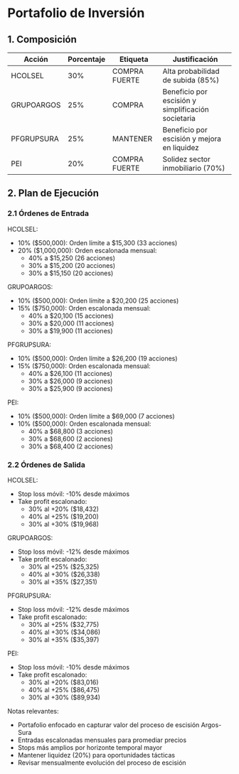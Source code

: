 # Portafolio de Inversión

## 1. Composición

| Acción | Porcentaje | Etiqueta | Justificación |
|--------|------------|----------|---------------|
| HCOLSEL | 30% | COMPRA FUERTE | Alta probabilidad de subida (85%) |
| GRUPOARGOS | 25% | COMPRA | Beneficio por escisión y simplificación societaria |
| PFGRUPSURA | 25% | MANTENER | Beneficio por escisión y mejora en liquidez |
| PEI | 20% | COMPRA FUERTE | Solidez sector inmobiliario (70%) |

## 2. Plan de Ejecución

### 2.1 Órdenes de Entrada

HCOLSEL:
- 10% ($500,000): Orden límite a $15,300 (33 acciones)
- 20% ($1,000,000): Orden escalonada mensual:
  * 40% a $15,250 (26 acciones)
  * 30% a $15,200 (20 acciones)
  * 30% a $15,150 (20 acciones)

GRUPOARGOS:
- 10% ($500,000): Orden límite a $20,200 (25 acciones)
- 15% ($750,000): Orden escalonada mensual:
  * 40% a $20,100 (15 acciones)
  * 30% a $20,000 (11 acciones)
  * 30% a $19,900 (11 acciones)

PFGRUPSURA:
- 10% ($500,000): Orden límite a $26,200 (19 acciones)
- 15% ($750,000): Orden escalonada mensual:
  * 40% a $26,100 (11 acciones)
  * 30% a $26,000 (9 acciones)
  * 30% a $25,900 (9 acciones)

PEI:
- 10% ($500,000): Orden límite a $69,000 (7 acciones)
- 10% ($500,000): Orden escalonada mensual:
  * 40% a $68,800 (3 acciones)
  * 30% a $68,600 (2 acciones)
  * 30% a $68,400 (2 acciones)

### 2.2 Órdenes de Salida

HCOLSEL:
- Stop loss móvil: -10% desde máximos
- Take profit escalonado:
  * 30% al +20% ($18,432)
  * 40% al +25% ($19,200)
  * 30% al +30% ($19,968)

GRUPOARGOS:
- Stop loss móvil: -12% desde máximos
- Take profit escalonado:
  * 30% al +25% ($25,325)
  * 40% al +30% ($26,338)
  * 30% al +35% ($27,351)

PFGRUPSURA:
- Stop loss móvil: -12% desde máximos
- Take profit escalonado:
  * 30% al +25% ($32,775)
  * 40% al +30% ($34,086)
  * 30% al +35% ($35,397)

PEI:
- Stop loss móvil: -10% desde máximos
- Take profit escalonado:
  * 30% al +20% ($83,016)
  * 40% al +25% ($86,475)
  * 30% al +30% ($89,934)

Notas relevantes:
- Portafolio enfocado en capturar valor del proceso de escisión Argos-Sura
- Entradas escalonadas mensuales para promediar precios
- Stops más amplios por horizonte temporal mayor
- Mantener liquidez (20%) para oportunidades tácticas
- Revisar mensualmente evolución del proceso de escisión 
